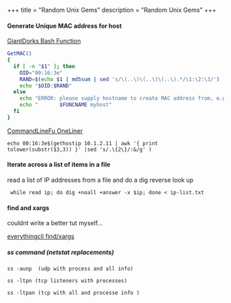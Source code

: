 +++
title = "Random Unix Gems"
description = "Random Unix Gems"
+++


#### Generate Unique MAC address for host

[GiantDorks Bash Function](http://giantdorks.org/alain/how-to-generate-a-unique-mac-address/)
```bash
GetMAC()
{
  if [ -n "$1" ]; then
    OID="00:16:3e"
    RAND=$(echo $1 | md5sum | sed 's/\(..\)\(..\)\(..\).*/\1:\2:\3/')
    echo "$OID:$RAND"
  else
    echo "ERROR: please supply hostname to create MAC address from, e.g.:"
    echo "       $FUNCNAME myhost"
  fi
}
```
[CommandLineFu OneLiner](https://www.commandlinefu.com/commands/view/6632/generate-a-unique-mac-address-from-an-ip-address)
```
echo 00:16:3e$(gethostip 10.1.2.11 | awk '{ print tolower(substr($3,3)) }' |sed 's/.\{2\}/:&/g' )
```


#### Iterate across a list of items in a file

read a list of IP addresses from a file and do a dig reverse look up

```
 while read ip; do dig +noall +answer -x $ip; done < ip-list.txt
```

#### find and xargs

couldnt write a better tut myself...

[everythingcli find/xargs](https://www.everythingcli.org/find-exec-vs-find-xargs/)

##### ss command (netstat replacements)

```
ss -aunp  (udp with process and all info)

ss -ltpn (tcp listeners with processes) 

ss -ltpan (tcp with all and processe info )

```
